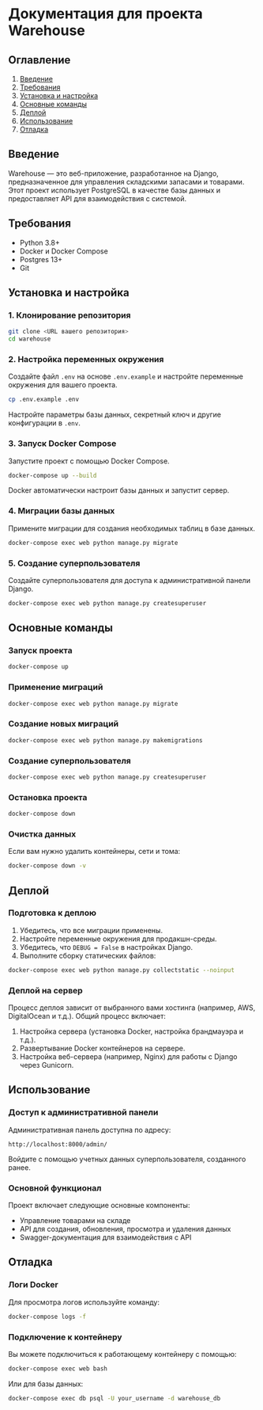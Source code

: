 # Документация для проекта Warehouse

## Оглавление

1. [Введение](#введение)
2. [Требования](#требования)
3. [Установка и настройка](#установка-и-настройка)
4. [Основные команды](#основные-команды)
5. [Деплой](#деплой)
6. [Использование](#использование)
7. [Отладка](#отладка)


## Введение

Warehouse — это веб-приложение, разработанное на Django, предназначенное для управления складскими запасами и товарами. Этот проект использует PostgreSQL в качестве базы данных и предоставляет API для взаимодействия с системой.

## Требования

- Python 3.8+
- Docker и Docker Compose
- Postgres 13+
- Git

## Установка и настройка

### 1. Клонирование репозитория

```bash
git clone <URL вашего репозитория>
cd warehouse
```

### 2. Настройка переменных окружения

Создайте файл `.env` на основе `.env.example` и настройте переменные окружения для вашего проекта.

```bash
cp .env.example .env
```

Настройте параметры базы данных, секретный ключ и другие конфигурации в `.env`.

### 3. Запуск Docker Compose

Запустите проект с помощью Docker Compose.

```bash
docker-compose up --build
```

Docker автоматически настроит базы данных и запустит сервер.

### 4. Миграции базы данных

Примените миграции для создания необходимых таблиц в базе данных.

```bash
docker-compose exec web python manage.py migrate
```

### 5. Создание суперпользователя

Создайте суперпользователя для доступа к административной панели Django.

```bash
docker-compose exec web python manage.py createsuperuser
```

## Основные команды

### Запуск проекта

```bash
docker-compose up
```

### Применение миграций

```bash
docker-compose exec web python manage.py migrate
```

### Создание новых миграций

```bash
docker-compose exec web python manage.py makemigrations
```

### Создание суперпользователя

```bash
docker-compose exec web python manage.py createsuperuser
```

### Остановка проекта

```bash
docker-compose down
```

### Очистка данных

Если вам нужно удалить контейнеры, сети и тома:

```bash
docker-compose down -v
```



## Деплой

### Подготовка к деплою

1. Убедитесь, что все миграции применены.
2. Настройте переменные окружения для продакшн-среды.
3. Убедитесь, что `DEBUG = False` в настройках Django.
4. Выполните сборку статических файлов:

```bash
docker-compose exec web python manage.py collectstatic --noinput
```

### Деплой на сервер

Процесс деплоя зависит от выбранного вами хостинга (например, AWS, DigitalOcean и т.д.). Общий процесс включает:

1. Настройка сервера (установка Docker, настройка брандмауэра и т.д.).
2. Развертывание Docker контейнеров на сервере.
3. Настройка веб-сервера (например, Nginx) для работы с Django через Gunicorn.

## Использование

### Доступ к административной панели

Административная панель доступна по адресу:

```
http://localhost:8000/admin/
```

Войдите с помощью учетных данных суперпользователя, созданного ранее.

### Основной функционал

Проект включает следующие основные компоненты:

- Управление товарами на складе
- API для создания, обновления, просмотра и удаления данных
- Swagger-документация для взаимодействия с API



## Отладка

### Логи Docker

Для просмотра логов используйте команду:

```bash
docker-compose logs -f
```

### Подключение к контейнеру

Вы можете подключиться к работающему контейнеру с помощью:

```bash
docker-compose exec web bash
```

Или для базы данных:

```bash
docker-compose exec db psql -U your_username -d warehouse_db
```
